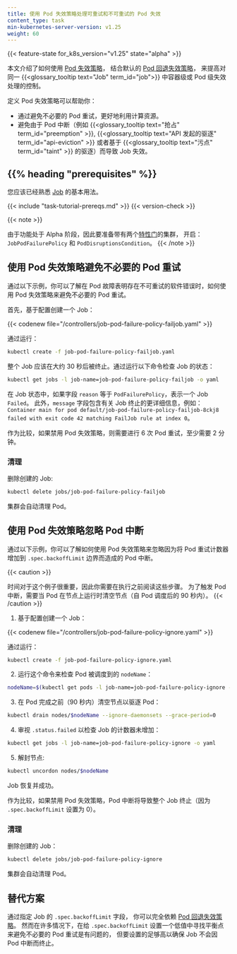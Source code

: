 ```yaml
---
title: 使用 Pod 失效策略处理可重试和不可重试的 Pod 失效
content_type: task
min-kubernetes-server-version: v1.25
weight: 60
---
```

<!--
title: Handling retriable and non-retriable pod failures with Pod failure policy
content_type: task
min-kubernetes-server-version: v1.25
weight: 60
-->

<!--
{{< feature-state for_k8s_version="v1.25" state="alpha" >}}
-->
{{< feature-state for_k8s_version="v1.25" state="alpha" >}}

<!--
This document shows you how to use the
[Pod failure policy](/docs/concepts/workloads/controllers/job#pod-failure-policy),
in combination with the default
[Pod backoff failure policy](/docs/concepts/workloads/controllers/job#pod-backoff-failure-policy),
to improve the control over the handling of container- or Pod-level failure
within a {{<glossary_tooltip text="Job" term_id="job">}}.
-->
本文介绍了如何使用 [Pod 失效策略](/zh-cn/docs/concepts/workloads/controllers/job#pod-failure-policy)，
结合默认的 [Pod 回退失效策略](/zh-cn/docs/concepts/workloads/controllers/job#pod-backoff-failure-policy)，
来提高对同一 {{<glossary_tooltip text="Job" term_id="job">}} 中容器级或 Pod 级失效处理的控制。

<!--
The definition of Pod failure policy may help you to:
* better utilize the computational resources by avoiding unnecessary Pod retries.
* avoid Job failures due to Pod disruptions (such {{<glossary_tooltip text="preemption" term_id="preemption" >}},
{{<glossary_tooltip text="API-initiated eviction" term_id="api-eviction" >}}
or {{<glossary_tooltip text="taint" term_id="taint" >}}-based eviction).
-->
定义 Pod 失效策略可以帮助你：
* 通过避免不必要的 Pod 重试，更好地利用计算资源。
* 避免由于 Pod 中断（例如 {{<glossary_tooltip text="抢占" term_id="preemption" >}}, 
{{<glossary_tooltip text="API 发起的驱逐" term_id="api-eviction" >}}
或者基于 {{<glossary_tooltip text="污点" term_id="taint" >}} 的驱逐）而导致 Job 失效。

## {{% heading "prerequisites" %}}

<!--
You should already be familiar with the basic use of [Job](/docs/concepts/workloads/controllers/job/).
-->
您应该已经熟悉 [Job](/zh-cn/docs/concepts/workloads/controllers/job/) 的基本用法。

{{< include "task-tutorial-prereqs.md" >}} {{< version-check >}}

{{< note >}}
<!--
As the features are in Alpha, prepare the Kubernetes cluster with the two
[feature gates](/docs/reference/command-line-tools-reference/feature-gates/)
enabled: `JobPodFailurePolicy` and `PodDisruptionsCondition`.
-->
由于功能处于 Alpha 阶段，因此要准备带有两个[特性门](/zh-cn/docs/reference/command-line-tools-reference/feature-gates/)的集群，
开启：`JobPodFailurePolicy` 和 `PodDisruptionsCondition`。
{{< /note >}}

<!--
## Using Pod failure policy to avoid unnecessary Pod retries
-->
## 使用 Pod 失效策略避免不必要的 Pod 重试

<!--
With the following example, you can learn how to use Pod failure policy to
avoid unnecessary Pod restarts when a Pod failure indicates a non-retriable
software bug.
-->
通过以下示例，你可以了解在 Pod 故障表明存在不可重试的软件错误时，如何使用 Pod 失效策略来避免不必要的 Pod 重试。

<!--
First, create a Job based on the config:
-->
首先，基于配置创建一个 Job：

{{< codenew file="/controllers/job-pod-failure-policy-failjob.yaml" >}}

<!--
by running:

```sh
kubectl create -f job-pod-failure-policy-failjob.yaml
```
-->
通过运行：

```sh
kubectl create -f job-pod-failure-policy-failjob.yaml
```

<!--
After around 30s the entire Job should be terminated. Inspect the status of the Job by running:
```sh
kubectl get jobs -l job-name=job-pod-failure-policy-failjob -o yaml
```
-->
整个 Job 应该在大约 30 秒后被终止。通过运行以下命令检查 Job 的状态：
```sh
kubectl get jobs -l job-name=job-pod-failure-policy-failjob -o yaml
```

<!--
In the Job status, see a job `Failed` condition with the field `reason`
equal `PodFailurePolicy`. Additionally, the `message` field contains a
more detailed information about the Job termination, such as:
`Container main for pod default/job-pod-failure-policy-failjob-8ckj8 failed with exit code 42 matching FailJob rule at index 0`.
-->
在 Job 状态中，如果字段 `reason` 等于 `PodFailurePolicy`，表示一个 Job `Failed`。
此外，`message` 字段包含有关 Job 终止的更详细信息，例如：
`Container main for pod default/job-pod-failure-policy-failjob-8ckj8 failed with exit code 42 matching FailJob rule at index 0`。

<!--
For comparison, if the Pod failure policy was disabled it would take 6 retries
of the Pod, taking at least 2 minutes.
-->
作为比较，如果禁用 Pod 失效策略，则需要进行 6 次 Pod 重试，至少需要 2 分钟。

<!--
### Clean up
-->
### 清理

<!--
Delete the Job you created:
```sh
kubectl delete jobs/job-pod-failure-policy-failjob
```
-->
删除创建的 Job:
```sh
kubectl delete jobs/job-pod-failure-policy-failjob
```
<!--
The cluster automatically cleans up the Pods.
-->
集群会自动清理 Pod。

<!--
## Using Pod failure policy to ignore Pod disruptions
-->
## 使用 Pod 失效策略忽略 Pod 中断

<!--
With the following example, you can learn how to use Pod failure policy to
ignore Pod disruptions from incrementing the Pod retry counter towards the
`.spec.backoffLimit` limit.
-->
通过以下示例，你可以了解如何使用 Pod 失效策略来忽略因为将 Pod 重试计数器增加到 `.spec.backoffLimit` 边界而造成的 Pod 中断。

{{< caution >}}
<!--
Timing is important for this example, so you may want to read the steps before
execution. In order to trigger a Pod disruption it is important to drain the
node while the Pod is running on it (within 90s since the Pod is scheduled).
-->
时间对于这个例子很重要，因此你需要在执行之前阅读这些步骤。
为了触发 Pod 中断，需要当 Pod 在节点上运行时清空节点（自 Pod 调度后的 90 秒内）。
{{< /caution >}}

<!--
1. Create a Job based on the config:
-->
1. 基于配置创建一个 Job：

{{< codenew file="/controllers/job-pod-failure-policy-ignore.yaml" >}}

<!--
by running:

```sh
kubectl create -f job-pod-failure-policy-ignore.yaml
```
-->
通过运行：

```sh
kubectl create -f job-pod-failure-policy-ignore.yaml
```

<!--
2. Run this command to check the `nodeName` the Pod is scheduled to:

```sh
nodeName=$(kubectl get pods -l job-name=job-pod-failure-policy-ignore -o jsonpath='{.items[0].spec.nodeName}')
```
-->
2. 运行这个命令来检查 Pod 被调度到的 `nodeName`：

```sh
nodeName=$(kubectl get pods -l job-name=job-pod-failure-policy-ignore -o jsonpath='{.items[0].spec.nodeName}')
```

<!--
3. Drain the node to evict the Pod before it completes (within 90s):
```sh
kubectl drain nodes/$nodeName --ignore-daemonsets --grace-period=0
```
-->
3. 在 Pod 完成之前（90 秒内）清空节点以驱逐 Pod：
```sh
kubectl drain nodes/$nodeName --ignore-daemonsets --grace-period=0
```

<!--
4. Inspect the `.status.failed` to check the counter for the Job is not incremented:
```sh
kubectl get jobs -l job-name=job-pod-failure-policy-ignore -o yaml
```
-->
4. 审视 `.status.failed` 以检查 Job 的计数器未增加：
```sh
kubectl get jobs -l job-name=job-pod-failure-policy-ignore -o yaml
```

<!--
5. Uncordon the node:
```sh
kubectl uncordon nodes/$nodeName
```
-->
5. 解封节点:
```sh
kubectl uncordon nodes/$nodeName
```

<!--
The Job resumes and succeeds.
-->
Job 恢复并成功。

<!--
For comparison, if the Pod failure policy was disabled the Pod disruption would
result in terminating the entire Job (as the `.spec.backoffLimit` is set to 0).
-->
作为比较，如果禁用 Pod 失效策略，Pod 中断将导致整个 Job 终止（因为 `.spec.backoffLimit` 设置为 0）。

<!--
### Cleaning up
-->
### 清理

<!--
Delete the Job you created:
```sh
kubectl delete jobs/job-pod-failure-policy-ignore
```
The cluster automatically cleans up the Pods.
-->
删除创建的 Job：
```sh
kubectl delete jobs/job-pod-failure-policy-ignore
```
集群会自动清理 Pod。

<!--
## Alternatives
-->
## 替代方案

<!--
You could rely solely on the
[Pod backoff failure policy](/docs/concepts/workloads/controllers/job#pod-backoff-failure-policy),
by specifying the Job's `.spec.backoffLimit` field. However, in many situations
it is problematic to find a balance between setting the a low value for `.spec.backoffLimit`
 to avoid unnecessary Pod retries, yet high enough to make sure the Job would
not be terminated by Pod disruptions.
-->
通过指定 Job 的 `.spec.backoffLimit` 字段，
你可以完全依赖 [Pod 回退失效策略](/zh-cn/docs/concepts/workloads/controllers/job#pod-backoff-failure-policy)。
然而在许多情况下，在给 `.spec.backoffLimit` 设置一个低值中寻找平衡点来避免不必要的 Pod 重试是有问题的，
但要设置的足够高以确保 Job 不会因 Pod 中断而终止。
